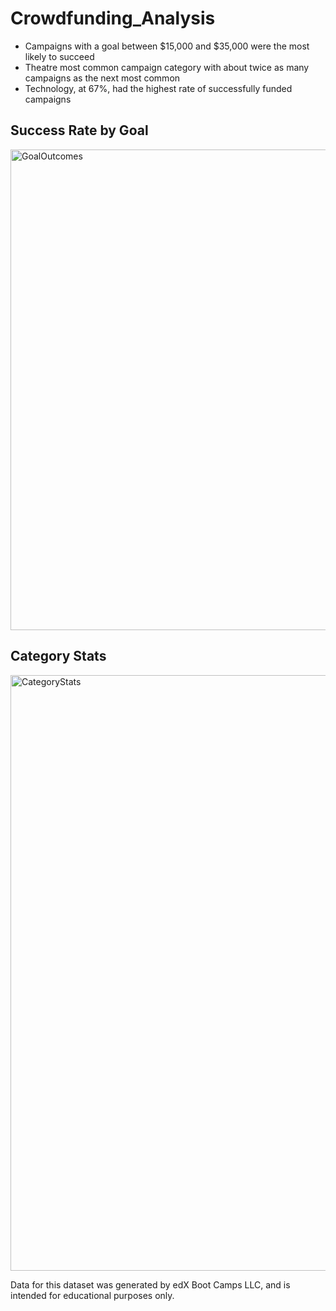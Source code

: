 # Crowdfunding_Analysis

* Campaigns with a goal between $15,000 and $35,000 were the most likely to succeed
* Theatre most common campaign category with about twice as many campaigns as the next most common 
* Technology, at 67%, had the highest rate of successfully funded campaigns

## Success Rate by Goal
<img width="769" alt="GoalOutcomes" src="https://github.com/user-attachments/assets/70738999-eeaa-4ab7-b072-3bb92994d7d1">

## Category Stats
<img width="953" alt="CategoryStats" src="https://github.com/user-attachments/assets/1fa3949a-42de-468a-97d2-fdb6267fc84c">

Data for this dataset was generated by edX Boot Camps LLC, and is intended for educational purposes only.
